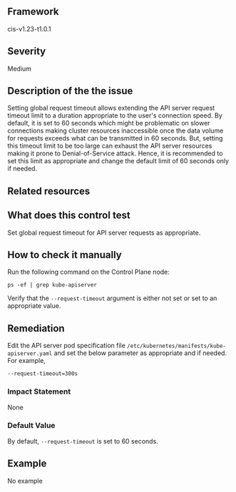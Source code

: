 ## Framework
cis-v1.23-t1.0.1
 
## Severity
Medium

## Description of the the issue
Setting global request timeout allows extending the API server request timeout limit to a duration appropriate to the user's connection speed. By default, it is set to 60 seconds which might be problematic on slower connections making cluster resources inaccessible once the data volume for requests exceeds what can be transmitted in 60 seconds. But, setting this timeout limit to be too large can exhaust the API server resources making it prone to Denial-of-Service attack. Hence, it is recommended to set this limit as appropriate and change the default limit of 60 seconds only if needed.
 
## Related resources

## What does this control test
Set global request timeout for API server requests as appropriate.
 
## How to check it manually
Run the following command on the Control Plane node:

 
```
ps -ef | grep kube-apiserver

```
 Verify that the `--request-timeout` argument is either not set or set to an appropriate value.
## Remediation
Edit the API server pod specification file `/etc/kubernetes/manifests/kube-apiserver.yaml` and set the below parameter as appropriate and if needed. For example,

 
```
--request-timeout=300s

```
 
### Impact Statement
None
### Default Value
By default, `--request-timeout` is set to 60 seconds.
## Example
No example
